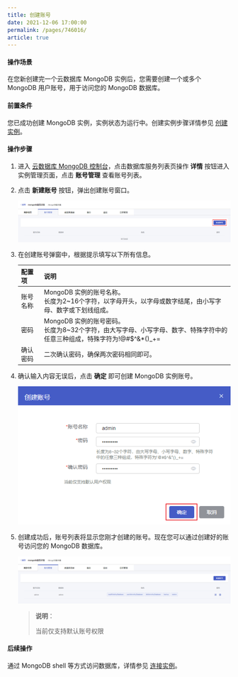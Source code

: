 ```yaml
---
title: 创建账号
date: 2021-12-06 17:00:00
permalink: /pages/746016/
article: true
---
```



#### 操作场景

在您新创建完一个云数据库 MongoDB 实例后，您需要创建一个或多个 MongoDB 用户账号，用于访问您的 MongoDB 数据库。

#### 前置条件

您已成功创建 MongoDB 实例，实例状态为运行中。创建实例步骤详情参见 [创建实例](./../../04.操作指南/02.管理实例/00.创建实例.md)。

#### 操作步骤

1. 进入 [云数据库 MongoDB 控制台](https://console.capitalonline.net/mongodb)，点击数据库服务列表页操作 **详情** 按钮进入实例管理页面，点击 **账号管理** 查看账号列表。

2. 点击 **新建账号** 按钮，弹出创建账号窗口。

   ![user_console](./../../pic/user_console.png)

3. 在创建账号弹窗中，根据提示填写以下所有信息。

   | 配置项   | 说明                                                         |
   | -------- | ------------------------------------------------------------ |
   | 账号名称 | MongoDB 实例的账号名称。<br /> 长度为2~16个字符，以字母开头，以字母或数字结尾，由小写字母、数字或下划线组成。 |
   | 密码     | MongoDB 实例的账号密码。<br/>长度为8~32个字符，由大写字母、小写字母、数字、特殊字符中的任意三种组成，特殊字符为!@#$^&*()_+= |
   | 确认密码 | 二次确认密码，确保两次密码相同即可。                         |

4. 确认输入内容无误后，点击 **确定** 即可创建 MongoDB 实例账号。

   ![user_popup](./../../pic/user_popup.png)

5. 创建成功后，账号列表将显示您刚才创建的账号。现在您可以通过创建好的账号访问您的 MongoDB 数据库。

   ![user_list](./../../pic/user_list.png)

   > **说明**：
   >
   > 当前仅支持默认账号权限

#### 后续操作

通过 MongoDB shell 等方式访问数据库，详情参见 [连接实例](./../02.管理实例/01.连接实例.md)。
